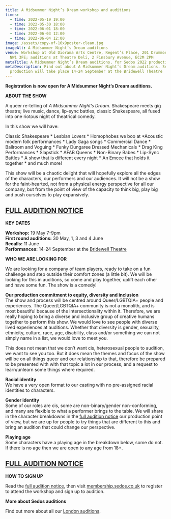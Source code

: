```yaml
---
title: A Midsummer Night’s Dream workshop and auditions
times:
  - time: 2022-05-19 19:00
  - time: 2022-05-30 18:00
  - time: 2022-06-01 18:00
  - time: 2022-06-03 12:00
  - time: 2022-06-04 12:00
image: /assets/copy-of-16x9poster-clean.jpg
imageAlt: A Midsummer Night’s Dream auditions
venue: Workshop at Old Diorama Arts Centre, Regent’s Place, 201 Drummond Street,
  NW1 3FE; auditions at Theatre Deli, 2 Finsbury Avenue, EC2M 2PM
metaTitle: A Midsummer Night’s Dream auditions, for Sedos 2022 production
metaDescription: Find out about A Midsummer Night’s Dream auditions. Sedos
  production will take place 14-24 September at the Bridewell Theatre
---
```

**Registration is now open for A Midsummer Night’s Dream auditions.**

**ABOUT THE SHOW**

A queer re-telling of *A Midsummer Night’s Dream*. Shakespeare meets gig theatre; live music, dance, lip-sync battles, classic Shakespeare, all fused into one riotous night of theatrical comedy.

In this show we will have:

Classic Shakespeare \* Lesbian Lovers \* Homophobes we boo at \*Acoustic modern folk performances \* Lady Gaga songs \* Commercial Dance \* Ballroom and Voguing \* Funky Dungaree Dressed Mechanicals \* Drag King Performances \* Slapstick \* AFAB Queens \* Non-Binary Babes \* Lip-Sync Battles \* A show that is different every night \* An Emcee that holds it together * and much more!

This show will be a chaotic delight that will hopefully explore all the edges of the characters, our performers and our audiences. It will not be a show for the faint-hearted, not from a physical energy perspective for all our company, but from the point of view of the capacity to think big, play big and push ourselves to play expansively.

## [FULL AUDITION NOTICE](https://drive.google.com/file/d/1-Qemw0eOQu5R6SwEJ5EXxC5jpM3vfMjj/view)

**KEY DATES**

**Workshop:** 19 May 7-9pm\
**First round auditions:** 30 May, 1, 3 and 4 June\
**Recalls:** 11 June \
**Performances:** 14-24 September at the [Bridewell Theatre](https://sedos.co.uk/venues/bridewell)

**WHO WE ARE LOOKING FOR**

We are looking for a company of team players, ready to take on a fun challenge and step outside their comfort zones (a little bit). We will be looking for this in auditions, so come and play together, uplift each other and have some fun. The show is a comedy!

**Our production commitment to equity, diversity and inclusion**\
The show and process will be centred around Queer/LGBTQIA+ people and experiences. The Queer/LGBTQIA+ community is not a monolith, and is most beautiful because of the intersectionality within it. Therefore, we are really hoping to bring a diverse and inclusive group of creative humans together to perform this show. We would love to see people with diverse lived experiences at auditions. Whether that diversity is gender, sexuality, ethnicity, culture, race, age, disability, class and/or something we can not simply name in a list, we would love to meet you.

This does not mean that we don’t want cis, heterosexual people to audition, we want to see you too. But it does mean the themes and focus of the show will be on all things queer and our relationship to that, therefore be prepared to be presented with with that topic a lot in our process, and a request to learn/unlearn some things where required.

**Racial identity**\
We have a very open format to our casting with no pre-assigned racial identities to characters.

**Gender identity**\
Some of our roles are cis, some are non-binary/gender non-conforming, and many are flexible to what a performer brings to the table. We will share in the character breakdowns in the [full audition notice](https://drive.google.com/file/d/1-Qemw0eOQu5R6SwEJ5EXxC5jpM3vfMjj/view) our production point of view, but we are up for people to try things that are different to this and bring an audition that could change our perspective.

**Playing age**\
Some characters have a playing age in the breakdown below, some do not. If there is no age then we are open to any age from 18+.

## [FULL AUDITION NOTICE](https://drive.google.com/file/d/1-Qemw0eOQu5R6SwEJ5EXxC5jpM3vfMjj/view)

**HOW TO SIGN UP**

Read the [full audition notice](https://drive.google.com/file/d/1-Qemw0eOQu5R6SwEJ5EXxC5jpM3vfMjj/view), then visit [membership.sedos.co.uk](membership.sedos.co.uk) to register to attend the workshop and sign up to audition. 

**More about Sedos auditions**

Find out more about all our [London auditions](https://sedos.co.uk/get-involved).